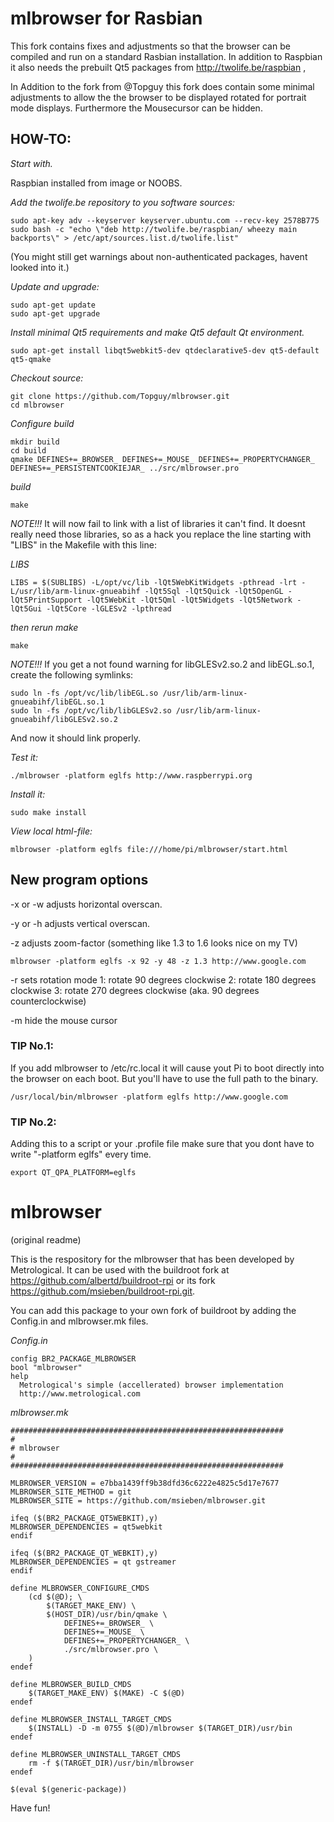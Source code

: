 
mlbrowser for Rasbian
=====================

This fork contains fixes and adjustments so that the browser can be compiled and run on a standard Rasbian installation.
In addition to Raspbian it also needs the prebuilt Qt5 packages from http://twolife.be/raspbian ,

In Addition to the fork from @Topguy this fork does contain some minimal adjustments to allow the the browser to be
displayed rotated for portrait mode displays. Furthermore the Mousecursor can be hidden.


HOW-TO:
-------

*Start with.*

Raspbian installed from image or NOOBS.

*Add the twolife.be repository to you software sources:*

	sudo apt-key adv --keyserver keyserver.ubuntu.com --recv-key 2578B775
	sudo bash -c "echo \"deb http://twolife.be/raspbian/ wheezy main backports\" > /etc/apt/sources.list.d/twolife.list"

(You might still get warnings about non-authenticated packages, havent looked into it.)

*Update and upgrade:*

	sudo apt-get update
	sudo apt-get upgrade

*Install minimal Qt5 requirements and make Qt5 default Qt environment.*

	sudo apt-get install libqt5webkit5-dev qtdeclarative5-dev qt5-default qt5-qmake


*Checkout source:*

	git clone https://github.com/Topguy/mlbrowser.git
	cd mlbrowser

*Configure build*

	mkdir build
	cd build
	qmake DEFINES+=_BROWSER_ DEFINES+=_MOUSE_ DEFINES+=_PROPERTYCHANGER_ DEFINES+=_PERSISTENTCOOKIEJAR_ ../src/mlbrowser.pro

*build*

	make

_NOTE!!!_ It will now fail to link with a list of libraries it can't find. 
It doesnt really need those libraries, so as a hack you replace the line starting with "LIBS" in the Makefile with this line:

*LIBS*

	LIBS = $(SUBLIBS) -L/opt/vc/lib -lQt5WebKitWidgets -pthread -lrt -L/usr/lib/arm-linux-gnueabihf -lQt5Sql -lQt5Quick -lQt5OpenGL -lQt5PrintSupport -lQt5WebKit -lQt5Qml -lQt5Widgets -lQt5Network -lQt5Gui -lQt5Core -lGLESv2 -lpthread

*then rerun make*

	make

_NOTE!!!_ If you get a not found warning for libGLESv2.so.2 and libEGL.so.1, create the following symlinks:

	sudo ln -fs /opt/vc/lib/libEGL.so /usr/lib/arm-linux-gnueabihf/libEGL.so.1
	sudo ln -fs /opt/vc/lib/libGLESv2.so /usr/lib/arm-linux-gnueabihf/libGLESv2.so.2


And now it should link properly.

*Test it:*

	./mlbrowser -platform eglfs http://www.raspberrypi.org


*Install it:*

	sudo make install

*View local html-file:*

	mlbrowser -platform eglfs file:///home/pi/mlbrowser/start.html


New program options
-------------------
 -x or -w adjusts horizontal overscan.
 
 -y or -h adjusts vertical overscan.
 
 -z adjusts zoom-factor (something like 1.3 to 1.6 looks nice on my TV)

	mlbrowser -platform eglfs -x 92 -y 48 -z 1.3 http://www.google.com

 -r sets rotation mode
    1: rotate 90 degrees clockwise
    2: rotate 180 degrees clockwise
    3: rotate 270 degrees clockwise (aka. 90 degrees counterclockwise)

 -m hide the mouse cursor

### TIP No.1:

If you add mlbrowser to /etc/rc.local it will cause yout Pi to boot directly into the browser on each boot.
But you'll have to use the full path to the binary.

	/usr/local/bin/mlbrowser -platform eglfs http://www.google.com


### TIP No.2:

Adding this to a script or your .profile file make sure that you dont have to write "-platform eglfs" every time.

	export QT_QPA_PLATFORM=eglfs


mlbrowser
=========
(original readme)

This is the respository for the mlbrowser that has been developed by Metrological. It can be used with the buildroot fork at https://github.com/albertd/buildroot-rpi or its fork https://github.com/msieben/buildroot-rpi.git.

You can add this package to your own fork of buildroot by adding the Config.in and mlbrowser.mk files.

*Config.in*

	config BR2_PACKAGE_MLBROWSER
	bool "mlbrowser"
	help
	  Metrological's simple (accellerated) browser implementation
	  http://www.metrological.com

*mlbrowser.mk*

	#############################################################
	#
	# mlbrowser
	#
	#############################################################

	MLBROWSER_VERSION = e7bba1439ff9b38dfd36c6222e4825c5d17e7677
	MLBROWSER_SITE_METHOD = git
	MLBROWSER_SITE = https://github.com/msieben/mlbrowser.git

	ifeq ($(BR2_PACKAGE_QT5WEBKIT),y)
	MLBROWSER_DEPENDENCIES = qt5webkit
	endif

	ifeq ($(BR2_PACKAGE_QT_WEBKIT),y)
	MLBROWSER_DEPENDENCIES = qt gstreamer
	endif

	define MLBROWSER_CONFIGURE_CMDS
		(cd $(@D); \
			$(TARGET_MAKE_ENV) \
			$(HOST_DIR)/usr/bin/qmake \
				DEFINES+=_BROWSER_ \
				DEFINES+=_MOUSE_ \
				DEFINES+=_PROPERTYCHANGER_ \
				./src/mlbrowser.pro \
		)
	endef

	define MLBROWSER_BUILD_CMDS
		$(TARGET_MAKE_ENV) $(MAKE) -C $(@D)
	endef

	define MLBROWSER_INSTALL_TARGET_CMDS
		$(INSTALL) -D -m 0755 $(@D)/mlbrowser $(TARGET_DIR)/usr/bin
	endef

	define MLBROWSER_UNINSTALL_TARGET_CMDS
		rm -f $(TARGET_DIR)/usr/bin/mlbrowser
	endef

	$(eval $(generic-package))

Have fun!
